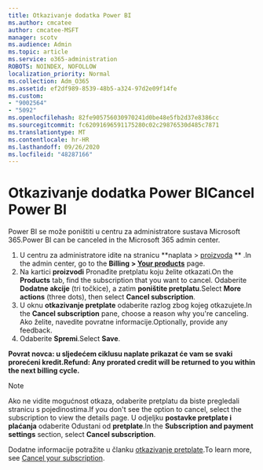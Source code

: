 ```yaml
---
title: Otkazivanje dodatka Power BI
ms.author: cmcatee
author: cmcatee-MSFT
manager: scotv
ms.audience: Admin
ms.topic: article
ms.service: o365-administration
ROBOTS: NOINDEX, NOFOLLOW
localization_priority: Normal
ms.collection: Adm_O365
ms.assetid: ef2df989-8539-48b5-a324-97d2e09f14fe
ms.custom:
- "9002564"
- "5092"
ms.openlocfilehash: 82fe905756030970241d0be48e5fb2d37e8386cc
ms.sourcegitcommit: fc62091696591175280c02c29876530d485c7871
ms.translationtype: MT
ms.contentlocale: hr-HR
ms.lasthandoff: 09/26/2020
ms.locfileid: "48287166"
---
```

# <a name="cancel-power-bi"></a><span data-ttu-id="95391-102">Otkazivanje dodatka Power BI</span><span class="sxs-lookup"><span data-stu-id="95391-102">Cancel Power BI</span></span>

<span data-ttu-id="95391-103">Power BI se može poništiti u centru za administratore sustava Microsoft 365.</span><span class="sxs-lookup"><span data-stu-id="95391-103">Power BI can be canceled in the Microsoft 365 admin center.</span></span>

1. <span data-ttu-id="95391-104">U centru za administratore idite na stranicu \*\*naplata > [proizvoda](https://go.microsoft.com/fwlink/p/?linkid=842054) \*\* .</span><span class="sxs-lookup"><span data-stu-id="95391-104">In the admin center, go to the **Billing > [Your products](https://go.microsoft.com/fwlink/p/?linkid=842054)** page.</span></span>
2. <span data-ttu-id="95391-105">Na kartici **proizvodi** Pronađite pretplatu koju želite otkazati.</span><span class="sxs-lookup"><span data-stu-id="95391-105">On the **Products** tab, find the subscription that you want to cancel.</span></span> <span data-ttu-id="95391-106">Odaberite **Dodatne akcije** (tri točkice), a zatim **poništite pretplatu**.</span><span class="sxs-lookup"><span data-stu-id="95391-106">Select **More actions** (three dots), then select **Cancel subscription**.</span></span>
3. <span data-ttu-id="95391-107">U oknu **otkazivanje pretplate** odaberite razlog zbog kojeg otkazujete.</span><span class="sxs-lookup"><span data-stu-id="95391-107">In the **Cancel subscription** pane, choose a reason why you're canceling.</span></span> <span data-ttu-id="95391-108">Ako želite, navedite povratne informacije.</span><span class="sxs-lookup"><span data-stu-id="95391-108">Optionally, provide any feedback.</span></span>
4. <span data-ttu-id="95391-109">Odaberite **Spremi**.</span><span class="sxs-lookup"><span data-stu-id="95391-109">Select **Save**.</span></span>

<span data-ttu-id="95391-110">**Povrat novca: u sljedećem ciklusu naplate prikazat će vam se svaki prorećeni kredit.**</span><span class="sxs-lookup"><span data-stu-id="95391-110">**Refund: Any prorated credit will be returned to you within the next billing cycle.**</span></span>

> [!NOTE]
> <span data-ttu-id="95391-111">Ako ne vidite mogućnost otkaza, odaberite pretplatu da biste pregledali stranicu s pojedinostima.</span><span class="sxs-lookup"><span data-stu-id="95391-111">If you don't see the option to cancel, select the subscription to view the details page.</span></span> <span data-ttu-id="95391-112">U odjeljku **postavke pretplate i plaćanja** odaberite Odustani od **pretplate**.</span><span class="sxs-lookup"><span data-stu-id="95391-112">In the **Subscription and payment settings** section, select **Cancel subscription**.</span></span>

<span data-ttu-id="95391-113">Dodatne informacije potražite u članku [otkazivanje pretplate](https://docs.microsoft.com/microsoft-365/commerce/subscriptions/cancel-your-subscription).</span><span class="sxs-lookup"><span data-stu-id="95391-113">To learn more, see [Cancel your subscription](https://docs.microsoft.com/microsoft-365/commerce/subscriptions/cancel-your-subscription).</span></span>